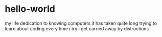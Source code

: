 # hello-world
my life dedication to knowing computers
it has taken quite long trying to learn about coding
every time i try i get carried away by distructions
